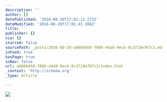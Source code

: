 ```yaml
---
description: ''
author: []
datePublished: '2016-08-20T17:02:12.273Z'
dateModified: '2016-08-20T17:01:43.306Z'
title: ''
publisher: {}
via: {}
starred: false
sourcePath: _posts/2016-08-20-a6866458-f086-44a8-9ecb-8c3719e767c3.md
inFeed: true
hasPage: true
inNav: false
url: a6866458-f086-44a8-9ecb-8c3719e767c3/index.html
_context: 'http://schema.org'
_type: Article

---
```

![](https://the-grid-user-content.s3-us-west-2.amazonaws.com/09a34774-7937-49ac-95a4-7920c3e1d4eb.jpg)
